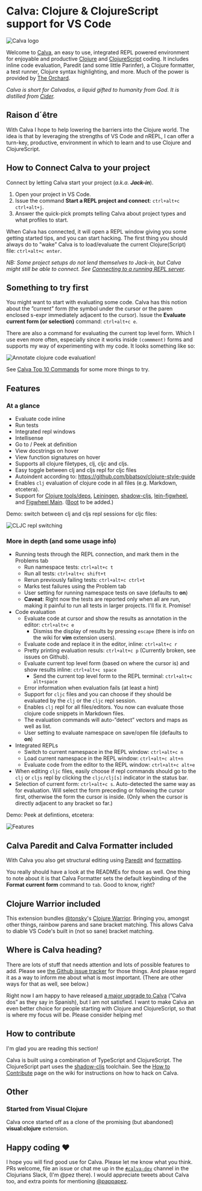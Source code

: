 # Calva: Clojure & ClojureScript support for VS Code

![Calva logo](https://raw.githubusercontent.com/BetterThanTomorrow/calva/dev/assets/calva-64h.png)

Welcome to [Calva](https://marketplace.visualstudio.com/items?itemName=betterthantomorrow.calva), an easy to use, integrated REPL powered environment for enjoyable and productive [Clojure](https://clojure.org) and [ClojureScript](https://clojurescript.org) coding. It includes inline code evaluation, Paredit (and some little Parinfer), a Clojure formatter, a test runner, Clojure syntax highlighting, and more. Much of the power is provided by [The Orchard](https://github.com/clojure-emacs/orchard).

*Calva is short for Calvados, a liquid gifted to humanity from God. It is distilled from [Cider](https://cider.mx/).*

## Raison d´être

With Calva I hope to help lowering the barriers into the Clojure world. The idea is that by leveraging the strengths of VS Code and nREPL, I can offer a turn-key, productive, environment in which to learn and to use Clojure and ClojureScript.

## How to Connect Calva to your project

Connect by letting Calva start your project (_a.k.a. **Jack-in**_).

1. Open your project in VS Code.
1. Issue the command **Start a REPL project and connect**: `ctrl+alt+c ctrl+alt+j`.
1. Answer the quick-pick prompts telling Calva about project types and what profiles to start.

When Calva has connected, it will open a REPL window giving you some getting started tips, and you can start hacking. The first thing you should always do to ”wake” Calva is to load/evaluate the current Clojure(Script) file: `ctrl+alt+c enter`.

_NB: Some project setups do not lend themselves to Jack-in, but Calva might still be able to connect. See [Connecting to a running REPL server](https://github.com/BetterThanTomorrow/calva/wiki/Connecting-To-a-Running-REPL-Server)_. 

## Something to try first

You might want to start with evaluating some code. Calva has this notion about the ”current” form (the symbol under the cursor or the paren enclosed s-expr immediately adjacent to the cursor). Issue the **Evaluate current form (or selection)** command: `ctrl+alt+c e`.

There are also a command for evaluating the current top level form. Which I use even more often, especially since it works inside `(commment)` forms and supports my way of experimenting with my code.  It looks something like so:

![Annotate clojure code evaluation!](assets/howto/evaluate.gif)

See [Calva Top 10 Commands](/etc/calva-top-10-commands.md) for some more things to try.

## Features

### At a glance
- Evaluate code inline
- Run tests
- Integrated repl windows
- Intellisense
- Go to / Peek at definition
- View docstrings on hover
- View function signatures on hover
- Supports all clojure filetypes, clj, cljc and cljs.
- Easy toggle between clj and cljs repl for cljc files
- Autoindent according to: https://github.com/bbatsov/clojure-style-guide
- Enables `clj` evaluation of clojure code in all files (e.g. Markdown, etcetera).
- Support for [Clojure tools/deps](https://clojure.org/guides/deps_and_cli), [Leiningen](https://leiningen.org), [shadow-cljs](http://shadow-cljs.org), [lein-figwheel](https://github.com/bhauman/lein-figwheel), and [Figwheel Main](https://figwheel.org). ([Boot](https://boot-clj.com) to be added.)

Demo: switch between clj and cljs repl sessions for cljc files:

![CLJC repl switching](/assets/howto/cljc-clj-cljs.gif)

### More in depth (and some usage info)
- Running tests through the REPL connection, and mark them in the Problems tab
  - Run namespace tests: `ctrl+alt+c t`
  - Run all tests: `ctrl+alt+c shift+t`
  - Rerun previously failing tests: `ctrl+alt+c ctrl+t`
  - Marks test failures using the Problem tab
  - User setting for running namespace tests on save (defaults to **on**)
  - **Caveat**: Right now the tests are reported only when all are run, making it painful to run all tests in larger projects. I'll fix it. Promise!
- Code evaluation
  - Evaluate code at cursor and show the results as annotation in the editor: `ctrl+alt+c e`
    - Dismiss the display of results by pressing `escape` (there is info on the wiki for **vim** extension users).
  - Evaluate code and replace it in the editor, inline: `ctrl+alt+c r`
  - Pretty printing evaluation resuls: `ctrl+alt+c p` (Currently broken, see issues on Github).
  - Evaluate current top level form (based on where the cursor is) and show results inline: `ctrl+alt+c space`
    - Send the current top level form to the REPL terminal: `ctrl+alt+c alt+space`
  - Error information when evaluation fails (at least a hint)
  - Support for `cljc` files and you can choose if they should be evaluated by the `clj` or the `cljc` repl session.
  - Enables `clj` repl for all files/editors. You now can evaluate those clojure code snippets in Markdown files.
  - The evaluation commands will auto-”detect” vectors and maps as well as list.
  - User setting to evaluate namespace on save/open file (defaults to **on**)
- Integrated REPLs
  - Switch to current namespace in the REPL window: `ctrl+alt+c n`
  - Load current namespace in the REPL window: `ctrl+alt+c alt+n`
  - Evaluate code from the editor to the REPL window: `ctrl+alt+c alt+e`
- When editing `cljc` files, easily choose if repl commands should go to the `clj` or `cljs` repl by clicking the `cljc/clj[s]` indicator in the status bar.
- Selection of current form: `ctrl+alt+c s`. Auto-detected the same way as for evaluation. Will select the form preceding or following the cursor first, otherwise the form the cursor is inside. (Only when the cursor is directly adjacent to any bracket so far.)

Demo: Peek at defintions, etcetera:

![Features](/assets/howto/features.gif)

## Calva Paredit and Calva Formatter included

With Calva you also get structural editing using [Paredit](/calva/paredit/README.md) and [formatting](/calva/calva-fmt/README.md).

You really should have a look at the READMEs for those as well. One thing to note about it is that Calva Formatter sets the default keybinding of the **Format current form** command to `tab`. Good to know, right?

## Clojure Warrior included

This extension bundles [@tonsky](https://tonsky.me)'s [Clojure Warrior](https://marketplace.visualstudio.com/items?itemName=tonsky.clojure-warrior). Bringing you, amongst other things, rainbow parens and sane bracket matching. This allows Calva to diable VS Code's built in (not so sane) bracket matching.

## Where is Calva heading?

There are lots of stuff that needs attention and lots of possible features to add. Please see [the Github issue tracker](https://github.com/BetterThanTomorrow/calva/issues) for those things. And please regard it as a way to inform me about what is most important. (There are other ways for that as well, see below.)

Right now I am happy to have released [a major upgrade to Calva](https://clojureverse.org/t/TODO-UPDATE-THIS_README-AFTER-POSTING-ON-CLOJUREVERSE) (”Calva dos” as they say in Spanish), but I am not satisfied. I want to make Calva an even better choice for people starting with Clojure and ClojureScript, so that is where my focus will be. Please consider helping me!

## How to contribute

I'm glad you are reading this section!

Calva is built using a combination of TypeScript and ClojureScript. The ClojureScript part uses the [shadow-cljs](http://shadow-cljs.org) toolchain. See the [How to Contribute](https://github.com/BetterThanTomorrow/calva/wiki/How-to-Contribute) page on the wiki for instructions on how to hack on Calva.

## Other

### Started from Visual Clojure

Calva once started off as a clone of the promising (but abandoned) **visual:clojure** extension.

## Happy coding ❤️

I hope you will find good use for Calva. Please let me know what you think. PRs welcome, file an issue or chat me up in the [`#calva-dev`](https://clojurians.slack.com/messages/calva-dev/) channel in the Clojurians Slack, (I'm @pez there). I would appreciate tweets about Calva too, and extra points for mentioning [@pappapez](https://twitter.com/pappapez).
